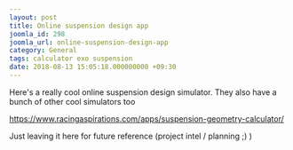 ```yaml
---
layout: post
title: Online suspension design app
joomla_id: 298
joomla_url: online-suspension-design-app
category: General
tags: calculator exo suspension
date: 2018-08-13 15:05:18.000000000 +09:30
---
```

<p>Here's a really cool online suspension design simulator. They also have a bunch of other cool simulators too</p>
<p><a href="https://www.racingaspirations.com/apps/suspension-geometry-calculator/">https://www.racingaspirations.com/apps/suspension-geometry-calculator/</a></p>
<p>Just leaving it here for future reference (project intel / planning ;) )</p>
